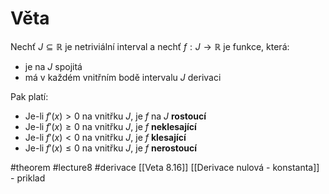 # Věta
Nechť $J \subseteq \mathbb{R}$ je netriviální interval a nechť $f : J \to \mathbb{R}$ je funkce, která:

- je na $J$ spojitá
- má v každém vnitřním bodě intervalu $J$ derivaci

Pak platí:

- Je-li $f'(x) > 0$ na vnitřku $J$, je $f$ na $J$ **rostoucí**
- Je-li $f'(x) \geq 0$ na vnitřku $J$, je $f$ **neklesající**
- Je-li $f'(x) < 0$ na vnitřku $J$, je $f$ **klesající**
- Je-li $f'(x) \leq 0$ na vnitřku $J$, je $f$ **nerostoucí**



#theorem #lecture8 #derivace 
[[Veta 8.16]]
[[Derivace nulová - konstanta]] - priklad
